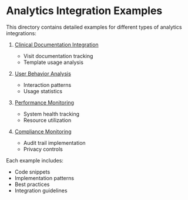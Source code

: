 
# Analytics Integration Examples

This directory contains detailed examples for different types of analytics integrations:

1. [Clinical Documentation Integration](./CLINICAL_DOCUMENTATION.md)
   - Visit documentation tracking
   - Template usage analysis

2. [User Behavior Analysis](./USER_BEHAVIOR.md)
   - Interaction patterns
   - Usage statistics

3. [Performance Monitoring](./PERFORMANCE_MONITORING.md)
   - System health tracking
   - Resource utilization

4. [Compliance Monitoring](./COMPLIANCE_MONITORING.md)
   - Audit trail implementation
   - Privacy controls

Each example includes:
- Code snippets
- Implementation patterns
- Best practices
- Integration guidelines

